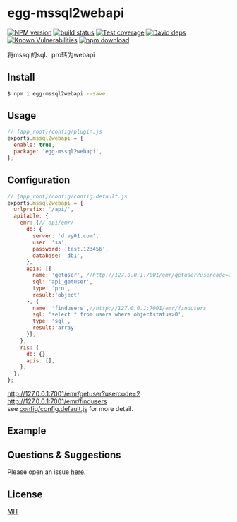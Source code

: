 # egg-mssql2webapi

[![NPM version][npm-image]][npm-url]
[![build status][travis-image]][travis-url]
[![Test coverage][codecov-image]][codecov-url]
[![David deps][david-image]][david-url]
[![Known Vulnerabilities][snyk-image]][snyk-url]
[![npm download][download-image]][download-url]

[npm-image]: https://img.shields.io/npm/v/egg-mssql2webapi.svg?style=flat-square
[npm-url]: https://npmjs.org/package/egg-mssql2webapi
[travis-image]: https://img.shields.io/travis/eggjs/egg-mssql2webapi.svg?style=flat-square
[travis-url]: https://travis-ci.org/eggjs/egg-mssql2webapi
[codecov-image]: https://img.shields.io/codecov/c/github/eggjs/egg-mssql2webapi.svg?style=flat-square
[codecov-url]: https://codecov.io/github/eggjs/egg-mssql2webapi?branch=master
[david-image]: https://img.shields.io/david/eggjs/egg-mssql2webapi.svg?style=flat-square
[david-url]: https://david-dm.org/eggjs/egg-mssql2webapi
[snyk-image]: https://snyk.io/test/npm/egg-mssql2webapi/badge.svg?style=flat-square
[snyk-url]: https://snyk.io/test/npm/egg-mssql2webapi
[download-image]: https://img.shields.io/npm/dm/egg-mssql2webapi.svg?style=flat-square
[download-url]: https://npmjs.org/package/egg-mssql2webapi

将mssql的sql、pro转为webapi

## Install

```bash
$ npm i egg-mssql2webapi --save
```

## Usage

```js
// {app_root}/config/plugin.js
exports.mssql2webapi = {
  enable: true,
  package: 'egg-mssql2webapi',
};
```

## Configuration

```js
// {app_root}/config/config.default.js
exports.mssql2webapi = {
  urlprefix: '/api/',
  apitable: {
    emr: {// api/emr/
      db: {
        server: 'd.vy01.com',
        user: 'sa',
        password: 'test.123456',
        database: 'db1',
      },
      apis: [{
        name: 'getuser', //http://127.0.0.1:7001/emr/getuser?usercode=2
        sql: 'api_getuser',
        type: 'pro',
        result:'object'
      }, {
        name: 'findusers',//http://127.0.0.1:7001/emr/findusers
        sql: 'select * from users where objectstatus>0',
        type: 'sql',
        result:'array'
      }],
    },
    ris: {
      db: {},
      apis: [],
    },
  },
};
```
http://127.0.0.1:7001/emr/getuser?usercode=2   
http://127.0.0.1:7001/emr/findusers   
see [config/config.default.js](config/config.default.js) for more detail.

## Example

<!-- example here -->

## Questions & Suggestions

Please open an issue [here](https://github.com/eggjs/egg/issues).

## License

[MIT](LICENSE)
